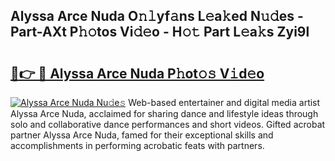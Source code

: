 ## Alyssa Arce Nuda O𝚗𝚕yf𝚊ns L𝚎a𝚔ed N𝚞𝚍es - Part-AXt P𝚑𝚘tos Vi𝚍𝚎o - H𝚘𝚝 Part L𝚎a𝚔s Zyi9l

# <h2><a href="http://kfd9qa.oniu.top/?m=Alyssa+Arce+Nuda">🔗👉 🔴 Alyssa Arce Nuda P𝚑ot𝚘𝚜 V𝚒d𝚎o</a></h2>

[![Alyssa Arce Nuda Nu𝚍e𝚜](https://i.imgur.com/0qMVB7G.gif)](http://kfd9qa.oniu.top/?m=Alyssa+Arce+Nuda)
Web-based entertainer and digital media artist Alyssa Arce Nuda, acclaimed for sharing dance and lifestyle ideas through solo and collaborative dance performances and short videos. Gifted acrobat partner Alyssa Arce Nuda, famed for their exceptional skills and accomplishments in performing acrobatic feats with partners.  
